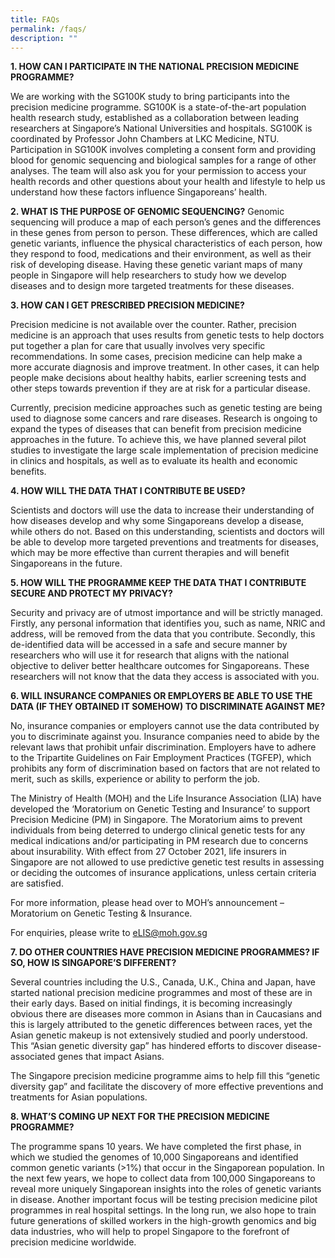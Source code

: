 ```yaml
---
title: FAQs
permalink: /faqs/
description: ""
---
```

**1.  HOW CAN I PARTICIPATE IN THE NATIONAL PRECISION MEDICINE PROGRAMME?**

We are working with the SG100K study to bring participants into the precision medicine programme. SG100K is a state-of-the-art population health research study, established as a collaboration between leading researchers at Singapore’s National Universities and hospitals. SG100K is coordinated by Professor John Chambers at LKC Medicine, NTU. Participation in SG100K involves completing a consent form and providing blood for genomic sequencing and biological samples for a range of other analyses. The team will also ask you for your permission to access your health records and other questions about your health and lifestyle to help us understand how these factors influence Singaporeans’ health.

**2. WHAT IS THE PURPOSE OF GENOMIC SEQUENCING?**
Genomic sequencing will produce a map of each person’s genes and the differences in these genes from person to person. These differences, which are called genetic variants, influence the physical characteristics of each person, how they respond to food, medications and their environment, as well as their risk of developing disease. Having these genetic variant maps of many people in Singapore will help researchers to study how we develop diseases and to design more targeted treatments for these diseases.

**3. HOW CAN I GET PRESCRIBED PRECISION MEDICINE?**

Precision medicine is not available over the counter. Rather, precision medicine is an approach that uses results from genetic tests to help doctors put together a plan for care that usually involves very specific recommendations. In some cases, precision medicine can help make a more accurate diagnosis and improve treatment. In other cases, it can help people make decisions about healthy habits, earlier screening tests and other steps towards prevention if they are at risk for a particular disease.

Currently, precision medicine approaches such as genetic testing are being used to diagnose some cancers and rare diseases. Research is ongoing to expand the types of diseases that can benefit from precision medicine approaches in the future. To achieve this, we have planned several pilot studies to investigate the large scale implementation of precision medicine in clinics and hospitals, as well as to evaluate its health and economic benefits.

**4. HOW WILL THE DATA THAT I CONTRIBUTE BE USED?**

Scientists and doctors will use the data to increase their understanding of how diseases develop and why some Singaporeans develop a disease, while others do not. Based on this understanding, scientists and doctors will be able to develop more targeted preventions and treatments for diseases, which may be more effective than current therapies and will benefit Singaporeans in the future.

**5. HOW WILL THE PROGRAMME KEEP THE DATA THAT I CONTRIBUTE SECURE AND PROTECT MY PRIVACY?**

Security and privacy are of utmost importance and will be strictly managed. Firstly, any personal information that identifies you, such as name, NRIC and address, will be removed from the data that you contribute. Secondly, this de-identified data will be accessed in a safe and secure manner by researchers who will use it for research that aligns with the national objective to deliver better healthcare outcomes for Singaporeans. These researchers will not know that the data they access is associated with you.

**6. WILL INSURANCE COMPANIES OR EMPLOYERS BE ABLE TO USE THE DATA (IF THEY OBTAINED IT SOMEHOW) TO DISCRIMINATE AGAINST ME?**

No, insurance companies or employers cannot use the data contributed by you to discriminate against you. Insurance companies need to abide by the relevant laws that prohibit unfair discrimination. Employers have to adhere to the Tripartite Guidelines on Fair Employment Practices (TGFEP), which prohibits any form of discrimination based on factors that are not related to merit, such as skills, experience or ability to perform the job.

The Ministry of Health (MOH) and the Life Insurance Association (LIA) have developed the ‘Moratorium on Genetic Testing and Insurance’ to support Precision Medicine (PM) in Singapore. The Moratorium aims to prevent individuals from being deterred to undergo clinical genetic tests for any medical indications and/or participating in PM research due to concerns about insurability. With effect from 27 October 2021, life insurers in Singapore are not allowed to use predictive genetic test results in assessing or deciding the outcomes of insurance applications, unless certain criteria are satisfied.

For more information, please head over to  MOH’s announcement – Moratorium on Genetic Testing & Insurance.

For enquiries, please write to eLIS@moh.gov.sg

**7. DO OTHER COUNTRIES HAVE PRECISION MEDICINE PROGRAMMES? IF SO, HOW IS SINGAPORE’S DIFFERENT?**

Several countries including the U.S., Canada, U.K., China and Japan, have started national precision medicine programmes and most of these are in their early days. Based on initial findings, it is becoming increasingly obvious there are diseases more common in Asians than in Caucasians and this is largely attributed to the genetic differences between races, yet the Asian genetic makeup is not extensively studied and poorly understood. This “Asian genetic diversity gap” has hindered efforts to discover disease-associated genes that impact Asians.

The Singapore precision medicine programme aims to help fill this “genetic diversity gap” and facilitate the discovery of more effective preventions and treatments for Asian populations.

**8. WHAT’S COMING UP NEXT FOR THE PRECISION MEDICINE PROGRAMME?**

The programme spans 10 years. We have completed the first phase, in which we studied the genomes of 10,000 Singaporeans and identified common genetic variants (>1%) that occur in the Singaporean population. In the next few years, we hope to collect data from 100,000 Singaporeans to reveal more uniquely Singaporean insights into the roles of genetic variants in disease. Another important focus will be testing precision medicine pilot programmes in real hospital settings. In the long run, we also hope to train future generations of skilled workers in the high-growth genomics and big data industries, who will help to propel Singapore to the forefront of precision medicine worldwide.